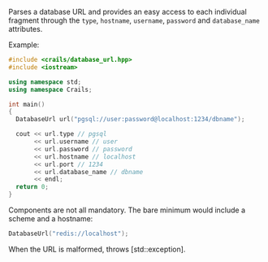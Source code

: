 Parses a database URL and provides an easy access to each individual fragment through the `type`, `hostname`, `username`, `password` and `database_name` attributes.

Example:
```c++
#include <crails/database_url.hpp>
#include <iostream>

using namespace std;
using namespace Crails;

int main()
{
  DatabaseUrl url("pgsql://user:password@localhost:1234/dbname");

  cout << url.type // pgsql
       << url.username // user
       << url.password // password
       << url.hostname // localhost
       << url.port // 1234
       << url.database_name // dbname
       << endl;
  return 0;
}
```

Components are not all mandatory. The bare minimum would include a scheme and a hostname:

```c++
DatabaseUrl("redis://localhost");
```

When the URL is malformed, throws [std::exception].
